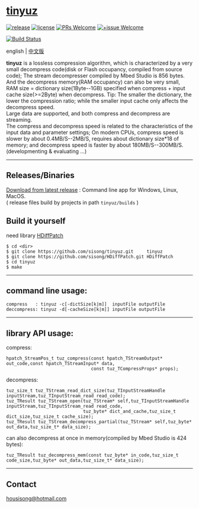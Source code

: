 # [tinyuz](https://github.com/sisong/tinyuz)
[![release](https://img.shields.io/badge/release-v0.9.1-blue.svg)](https://github.com/sisong/tinyuz/releases) 
[![license](https://img.shields.io/badge/license-MIT-blue.svg)](https://github.com/sisong/tinyuz/blob/master/LICENSE) 
[![PRs Welcome](https://img.shields.io/badge/PRs-welcome-blue.svg)](https://github.com/sisong/tinyuz/pulls)
[![+issue Welcome](https://img.shields.io/github/issues-raw/sisong/tinyuz?color=green&label=%2Bissue%20welcome)](https://github.com/sisong/tinyuz/issues)   

[![Build Status](https://github.com/sisong/tinyuz/workflows/ci/badge.svg?branch=master)](https://github.com/sisong/tinyuz/actions?query=workflow%3Aci+branch%3Amaster)   

 english | [中文版](README_cn.md)   
   
**tinyuz** is a lossless compression algorithm, which is characterized by a very small decompress code(disk or Flash occupancy, compiled from source code); The stream decompresser compiled by Mbed Studio is 856 bytes. 
And the decompress memory(RAM occupancy) can also be very small, RAM size = dictionary size(1Byte--1GB) specified when compress + input cache size(>=2Byte) when decompress. Tip: The smaller the dictionary, the lower the compression ratio; while the smaller input cache only affects the decompress speed.   
Large data are supported, and both compress and decompress are streaming.   
The compress and decompress speed is related to the characteristics of the input data and parameter settings; On modern CPUs, compress speed is slower by about 0.4MB/S--2MB/S, requires about dictionary size*18 of memory; and decompress speed is faster by about 180MB/S--300MB/S.   
(developmenting & evaluating ...)

---
## Releases/Binaries
[Download from latest release](https://github.com/sisong/tinyuz/releases) : Command line app for Windows, Linux, MacOS.     
( release files build by projects in path `tinyuz/builds` )   

## Build it yourself
need library [HDiffPatch](https://github.com/sisong/HDiffPatch)
```
$ cd <dir>
$ git clone https://github.com/sisong/tinyuz.git     tinyuz
$ git clone https://github.com/sisong/HDiffPatch.git HDiffPatch
$ cd tinyuz
$ make
```

---
## command line usage:  
```
compress   : tinyuz -c[-dictSize[k|m]]  inputFile outputFile
deccompress: tinyuz -d[-cacheSize[k|m]] inputFile outputFile
```

---
## library API usage:
compress:
```
hpatch_StreamPos_t tuz_compress(const hpatch_TStreamOutput* out_code,const hpatch_TStreamInput* data,
                                const tuz_TCompressProps* props);
```
decompress:
```
tuz_size_t tuz_TStream_read_dict_size(tuz_TInputStreamHandle inputStream,tuz_TInputStream_read read_code);
tuz_TResult tuz_TStream_open(tuz_TStream* self,tuz_TInputStreamHandle inputStream,tuz_TInputStream_read read_code,
                             tuz_byte* dict_and_cache,tuz_size_t dict_size,tuz_size_t cache_size);
tuz_TResult tuz_TStream_decompress_partial(tuz_TStream* self,tuz_byte* out_data,tuz_size_t* data_size);
```
can also decompress at once in memory(compiled by Mbed Studio is 424 bytes):
```
tuz_TResult tuz_decompress_mem(const tuz_byte* in_code,tuz_size_t code_size,tuz_byte* out_data,tuz_size_t* data_size);
```

---
## Contact
housisong@hotmail.com  

